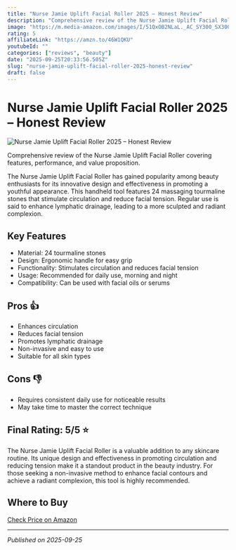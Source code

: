```yaml
---
title: "Nurse Jamie Uplift Facial Roller 2025 – Honest Review"
description: "Comprehensive review of the Nurse Jamie Uplift Facial Roller covering features, performance, and value proposition."
image: "https://m.media-amazon.com/images/I/51QxOB2NLaL._AC_SY300_SX300_QL70_FMwebp_.jpg"
rating: 5
affiliateLink: "https://amzn.to/46W1QKU"
youtubeId: ""
categories: ["reviews", "beauty"]
date: "2025-09-25T20:33:56.505Z"
slug: "nurse-jamie-uplift-facial-roller-2025-honest-review"
draft: false
---
```


# Nurse Jamie Uplift Facial Roller 2025 – Honest Review

![Nurse Jamie Uplift Facial Roller 2025 – Honest Review](https://m.media-amazon.com/images/I/51QxOB2NLaL._AC_SY300_SX300_QL70_FMwebp_.jpg)

 Comprehensive review of the Nurse Jamie Uplift Facial Roller covering features, performance, and value proposition.

The Nurse Jamie Uplift Facial Roller has gained popularity among beauty enthusiasts for its innovative design and effectiveness in promoting a youthful appearance. This handheld tool features 24 massaging tourmaline stones that stimulate circulation and reduce facial tension. Regular use is said to enhance lymphatic drainage, leading to a more sculpted and radiant complexion.


## Key Features

- Material: 24 tourmaline stones
- Design: Ergonomic handle for easy grip
- Functionality: Stimulates circulation and reduces facial tension
- Usage: Recommended for daily use, morning and night
- Compatibility: Can be used with facial oils or serums



## Pros 👍

- Enhances circulation
- Reduces facial tension
- Promotes lymphatic drainage
- Non-invasive and easy to use
- Suitable for all skin types



## Cons 👎

- Requires consistent daily use for noticeable results
- May take time to master the correct technique


## Final Rating: 5/5 ⭐

The Nurse Jamie Uplift Facial Roller is a valuable addition to any skincare routine. Its unique design and effectiveness in promoting circulation and reducing tension make it a standout product in the beauty industry. For those seeking a non-invasive method to enhance facial contours and achieve a radiant complexion, this tool is highly recommended.


## Where to Buy

[Check Price on Amazon](https://amzn.to/46W1QKU)


---

*Published on 2025-09-25*
